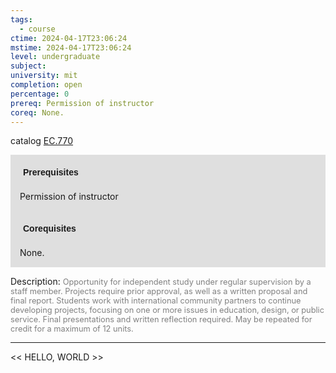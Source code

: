 ```yaml
---
tags:
  - course
ctime: 2024-04-17T23:06:24
mstime: 2024-04-17T23:06:24
level: undergraduate
subject: 
university: mit
completion: open
percentage: 0
prereq: Permission of instructor
coreq: None.
---
```


catalog [EC.770](http://student.mit.edu/catalog/mECa.html#EC.770)

<span style="display: block; padding: 15px; background-color: rgb(100, 100, 100, 0.2);"><font id="m_prereq3874_0" style="display: block; font-family: Arial, sans-serif; font-weight: bold; padding: 5px">Prerequisites</font><br><span id="prereq3874_0">Permission of instructor</span></span>
<span style="display: block; padding: 15px; background-color: rgb(100, 100, 100, 0.2);"><font id="m_coreq3874_0" style="display: block; font-family: Arial, sans-serif; font-weight: bold; padding: 5px">Corequisites</font><br><span id="coreq3874_0">None.</span></span>

<font style="">Description:</font>
<font style="color: grey; font-size: 0.8rem;">Opportunity for independent study under regular supervision by a staff member. Projects require prior approval, as well as a written proposal and final report.  Students work with international community partners to continue developing projects, focusing on one or more issues in education, design, or public service. Final presentations and written reflection required. May be repeated for credit for a maximum of 12 units.</font>



---

<< HELLO, WORLD >>
